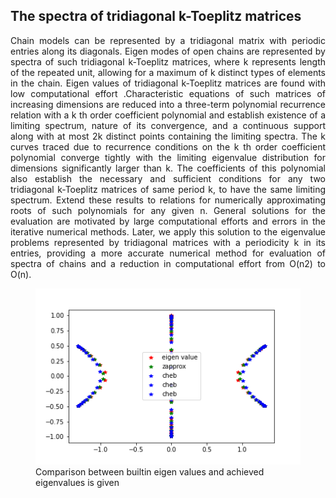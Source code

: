 <!DOCTYPE html>
<html>
<head>
<style>
div,p {
  text-align: justify;
  text-justify: inter-word;
}
</style>
</head>
<body>

<h2>The spectra of tridiagonal k-Toeplitz matrices</h2>
<p>
  Chain models can be represented by a tridiagonal matrix with periodic entries along its diagonals. Eigen modes of open chains are represented by spectra of such tridiagonal k-Toeplitz matrices, where k represents length of the repeated unit, allowing for a maximum of k distinct types of elements in the chain. Eigen values of tridiagonal k-Toeplitz matrices are found with low computational effort .Characteristic equations of such matrices of increasing dimensions are reduced into a three-term polynomial recurrence relation with a k th order coefficient polynomial and establish existence of a limiting spectrum, nature of its convergence, and a continuous support along with at most 2k distinct points containing the limiting spectra. The k curves traced due to recurrence conditions on the k th order coefficient polynomial converge tightly with the limiting eigenvalue distribution for dimensions significantly larger than k. The coefficients of this polynomial also establish the necessary and sufficient conditions for any two tridiagonal k-Toeplitz matrices of same period k, to have the same limiting spectrum. Extend these results to relations for numerically approximating roots of such polynomials for any given n. General solutions for the evaluation are motivated by large computational efforts and errors in the iterative numerical methods. Later, we apply this solution to the eigenvalue problems represented by tridiagonal matrices with a periodicity k in its entries, providing a more accurate numerical method for evaluation of spectra of chains and a reduction in computational effort from O(n2) to O(n).
  
</p>
<p class='image-right'>
	
<figure>
	<img src='eigen_values.png'>
    <figcaption>Comparison between builtin eigen values and achieved eigenvalues is given </figcaption>
</figure>

</p>


</body>
</html>
 
